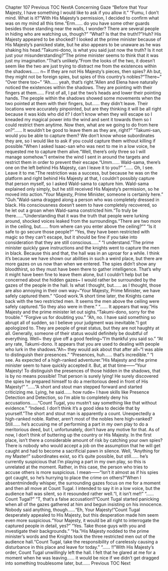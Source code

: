 Chapter 107 Previous TOC NextA Concerning Gaze “Before that Your Majesty, I have something I would like to ask if you allow it.” “Fumu, I don’t mind. What is it?”With His Majesty’s permission, I decided to confirm what was on my mind all this time.“Erm…… do you have some other guards besides those standing near the walls, I wonder? There are several people in hiding who are watching us, though?” “What? Is that the truth!?”Huh? His Majesty appeared to be shocked? I looked at the prime minister because of His Majesty’s panicked state, but he also appears to be unaware as he was shaking his head.“Takumi-dono, is what you said just now the truth? Is it not just your misunderstanding?”The prime minister seems to think that it was just my imagination.“That’s unlikely.”From the looks of the two, it doesn’t seem like the two are just trying to distract me from the existences within the shadows…… n~ If they are not His Majesty’s pieces, then spies? Ah but, they might not be foreign spies, but spies of this country’s nobles?“There~” “Over there too~” “Ah…… yeah, that’s right.”Allen and Elena have naturally noticed the existences within the shadows. They are pointing with their fingers at them…… First of all, I pat the two’s heads and lower their pointing hands. The people within the shadows showed some movements when the two pointed at them with their fingers, but…… they didn’t leave. Their locations were accurately pinpointed, but are they thinking it will be all right because it was kids who did it? I don’t know when they will escape so I kneaded my magical power into the wind and sent it towards them so I could restrict them anytime. Now then, what are we going to do from here on?“…… It wouldn’t be good to leave them as they are, right?” “Takumi-san, would you be able to capture them? We don’t know whose subordinates they are, so I would like to ask if you could capture them without killing if possible.”When I asked Isaac-san who was next to me in a low voice, he requested me to capture them alive.“Well, there’s only three so I will manage somehow.”I entwine the wind I sent in around the targets and restrict them in order to prevent their escape.“Umm…… Wald-sama, there’s one on the left behind His Majesty, can I leave it to you?” “…… Oh, I see. Leave it to me.”The restriction was a success, but because he was on the platform and right behind His Majesty at that, I couldn’t possibly capture that person myself, so I asked Wald-sama to capture him. Wald-sama explained only simply, but he still received His Majesty’s permission, so he moved into action.“Your Majesty, Prime Minister, someone is certainly here.” “Guh.”Wald-sama dragged along a person who was completely dressed in black. His consciousness doesn’t seem to have completely recovered, so he let out a groan when Wald-sama constricted him.“To truly be there……”Understanding that it was the truth that people were lurking around, shocked voices leaked from the surroundings.“There are two more in the ceiling, but…… from where can you enter above the ceiling?”” “Is it safe to go secure those people?” “Yes, they have been restricted with magic so they can’t escape, but it should be fine if you take into consideration that they are still conscious……” “I understand.”The prime minister quickly gave instructions and the knights went to capture the men in black. Because this and that, the hall was in an uproar for a while. I think it’s because we have shown our abilities in such a weird place, but there are more gazes on us now than when we entered. The spies didn’t show any bloodthirst, so they must have been there to gather intelligence. That’s why it might have been fine to leave them alone, but I couldn’t help but be concerned about the hidden gazes~ I would rather be surrounded by the gazes of the people in the hall. Is what I thought, but…… as I thought, those are also annoying in their own way~“Your Majesty, Prime Minister, we have safely captured them.” “Good work.”A short time later, the Knights came back with the two restricted men. It seems the men above the ceiling were safely captured.“So they also were in there.” “…… It appears that way.”His Majesty and the prime minister let out sighs.“Takumi-dono, sorry for the trouble.” “Forgive us for doubting you.” “Ah, no. I have said something so abrupt all of sudden, so I believe your judgment was inevitable.”I got apologized to. They are people of great status, but they are not haughty at all. Generally, someone of their status would definitely be doubtful of everything. Well~ they give off a good feeling~“I’m thankful you said so.” “At any rate, Takumi-dono. It appears that you are used to dealing with people who lurk in the shadows.”Ah~ they would ask about that after all~“I was able to distinguish their presences.” “Presences, huh…… that’s incredible.” “I see. As expected of a high-ranked adventurer.”His Majesty and the prime minister seem to have quickly accepted it. But, at that time――“Your Majesty! To distinguish the presences of those hidden in the shadows, that is by no means possible! That person is surely lying! He surely discovered the spies he prepared himself to do a meritorious deed in front of His Majesty!” “……”A short and stout man stepped forward and started criticizing me. Lying, he said…… how rude~ I have skills like Presence Detection and Detection, so I’m able to completely deny his accusations……“Count Tugal, you mustn’t say something like that without evidence.” “Indeed. I don’t think it’s a good idea to decide that by yourself.”The short and stout man is apparently a count. Unexpectedly a high-ranked noble. Rather, aren’t most of the nobles here high-ranked? Still…… he’s accusing me of performing a part in my own play to do a meritorious deed, but I, unfortunately, don’t have any motive for that. As of now, I don’t think of buttering up the country or His Majesty. In the first place, isn’t there a considerable amount of risk by catching your own spies? There is nobody who would accept a job on the assumption that he will get caught and had to become a sacrificial pawn in silence. Well, “Anything for my Master!” subordinates exist, so it’s quite possible, but still…… he’s currently suspicious that I’m playing a part in my own play, so this is unrelated at the moment. Rather, in this case, the person who tries to accuse others is more suspicious. I mean――“Isn’t it almost as if his spies got caught, so he’s hurrying to place the crime on others?”When I absentmindedly whisper, the surrounding gazes focus on me for a moment and then all move at Count Tugal. I intended to say it in a low voice, but the audience hall was silent, so it resounded rather well.“I, it isn’t me!!” “…… Count Tugal?” “T, that’s a false accusation!!”Count Tugal started panicking when all of the gazes gathered at him and begun insisting on his innocence. Nobody said anything, though……“Eh, Your Majesty!”Count Tugal desperately appealed to His Majesty, but this desperation made him seem even more suspicious.“Your Majesty, it would be all right to interrogate the captured people in detail, yes?” “Yes. Take those guys with you and investigate their backgrounds.” “Ha.”His Majesty nodded to the prime minister’s words and the Knights took the three restricted men out of the audience hall.“Count Tugal, take the responsibility of carelessly causing a disturbance in this place and leave for today.” “…… !!”With His Majesty’s order, Count Tugal unwillingly left the hall. I felt that he glared at me for a moment when he was leaving…… it would be nice if we didn’t get dragged into something troublesome later, but…… Previous TOC Next